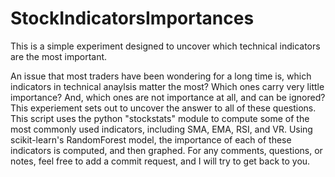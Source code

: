 # StockIndicatorsImportances
This is a simple experiment designed to uncover which technical indicators are the most important.

  An issue that most traders have been wondering for a long time is, which indicators in technical anaylsis matter the most?  Which ones carry very little importance?  And, which ones are not importance at all, and can be ignored?  This experiement sets out to uncover the answer to all of these questions.
  This script uses the python "stockstats" module to compute some of the most commonly used indicators, including SMA, EMA, RSI, and VR.  Using scikit-learn's RandomForest model, the importance of each of these indicators is computed, and then graphed.
  For any comments, questions, or notes, feel free to add a commit request, and I will try to get back to you.
